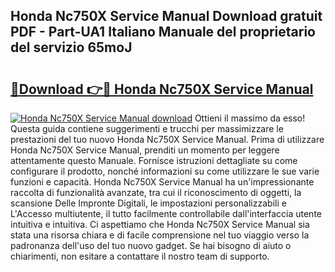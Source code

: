 ## Honda Nc750X Service Manual Download gratuit PDF - Part-UA1 Italiano Manuale del proprietario del servizio 65moJ

# <h2><a href="http://dfd2d9i.blite.top/?on=Honda+Nc750X+Service+Manual">🔗Download 👉🔴 Honda Nc750X Service Manual</a></h2>

[![Honda Nc750X Service Manual download](https://i.imgur.com/lujVjoI.png)](http://dfd2d9i.blite.top/?on=Honda+Nc750X+Service+Manual)
Ottieni il massimo da esso! Questa guida contiene suggerimenti e trucchi per massimizzare le prestazioni del tuo nuovo Honda Nc750X Service Manual. Prima di utilizzare Honda Nc750X Service Manual, prenditi un momento per leggere attentamente questo Manuale. Fornisce istruzioni dettagliate su come configurare il prodotto, nonché informazioni su come utilizzare le sue varie funzioni e capacità. Honda Nc750X Service Manual ha un'impressionante raccolta di funzionalità avanzate, tra cui il riconoscimento di oggetti, la scansione Delle Impronte Digitali, le impostazioni personalizzabili e L'Accesso multiutente, il tutto facilmente controllabile dall'interfaccia utente intuitiva e intuitiva. Ci aspettiamo che Honda Nc750X Service Manual sia stata una risorsa chiara e di facile comprensione nel tuo viaggio verso la padronanza dell'uso del tuo nuovo gadget. Se hai bisogno di aiuto o chiarimenti, non esitare a contattare il nostro team di supporto.
